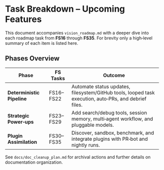 # Task Breakdown – Upcoming Features

This document accompanies `vision_roadmap.md` with a deeper dive into each roadmap task from **FS16** through **FS35**. For brevity only a high‑level summary of each item is listed here.

## Phases Overview

| Phase | FS Tasks | Outcome |
|-------|----------|---------|
| **Deterministic Pipeline** | FS16–FS22 | Automate status updates, filesystem/GitHub tools, looped task execution, auto‑PRs, and debrief files. |
| **Strategic Power‑ups** | FS23–FS29 | Add search/debug tools, session memory, multi‑agent workflow, and pluggable models. |
| **Plugin Assimilation** | FS30–FS35 | Discover, sandbox, benchmark, and integrate plugins with PR‑bot and nightly runs. |

See `docs/doc_cleanup_plan.md` for archival actions and further details on documentation organization.
